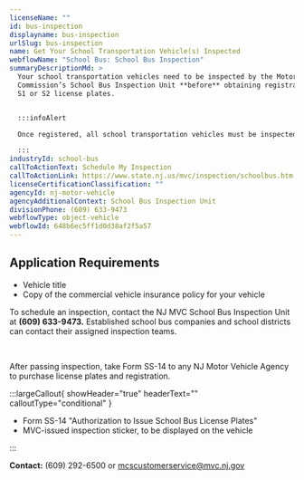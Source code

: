 ```yaml
---
licenseName: ""
id: bus-inspection
displayname: bus-inspection
urlSlug: bus-inspection
name: Get Your School Transportation Vehicle(s) Inspected
webflowName: "School Bus: School Bus Inspection"
summaryDescriptionMd: >
  Your school transportation vehicles need to be inspected by the Motor Vehicle
  Commission’s School Bus Inspection Unit **before** obtaining registration and
  S1 or S2 license plates.


  :::infoAlert

  Once registered, all school transportation vehicles must be inspected twice a year.

  :::
industryId: school-bus
callToActionText: Schedule My Inspection
callToActionLink: https://www.state.nj.us/mvc/inspection/schoolbus.htm
licenseCertificationClassification: ""
agencyId: nj-motor-vehicle
agencyAdditionalContext: School Bus Inspection Unit
divisionPhone: (609) 633-9473
webflowType: object-vehicle
webflowId: 648b6ec5ff1d0d38af2f5a57
---
```


## Application Requirements

- Vehicle title
- Copy of the commercial vehicle insurance policy for your vehicle

To schedule an inspection, contact the NJ MVC School Bus Inspection Unit at **(609) 633-9473.** Established school bus companies and school districts can contact their assigned inspection teams.

&nbsp;

After passing inspection, take Form SS-14 to any NJ Motor Vehicle Agency to purchase license plates and registration.

:::largeCallout{ showHeader="true" headerText="" calloutType="conditional" }

- Form SS-14 "Authorization to Issue School Bus License Plates"
- MVC-issued inspection sticker, to be displayed on the vehicle

:::

**Contact:** (609) 292-6500 or mcscustomerservice@mvc.nj.gov
